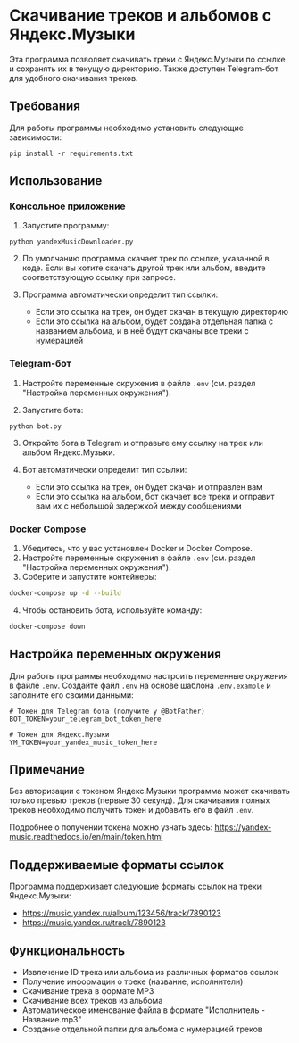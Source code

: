 # Скачивание треков и альбомов с Яндекс.Музыки

Эта программа позволяет скачивать треки с Яндекс.Музыки по ссылке и сохранять их в текущую директорию. Также доступен Telegram-бот для удобного скачивания треков.

## Требования

Для работы программы необходимо установить следующие зависимости:

```
pip install -r requirements.txt
```

## Использование

### Консольное приложение

1. Запустите программу:

```
python yandexMusicDownloader.py
```

2. По умолчанию программа скачает трек по ссылке, указанной в коде. Если вы хотите скачать другой трек или альбом, введите соответствующую ссылку при запросе.

3. Программа автоматически определит тип ссылки:
   - Если это ссылка на трек, он будет скачан в текущую директорию
   - Если это ссылка на альбом, будет создана отдельная папка с названием альбома, и в неё будут скачаны все треки с нумерацией

### Telegram-бот

1. Настройте переменные окружения в файле `.env` (см. раздел "Настройка переменных окружения").

2. Запустите бота:

```
python bot.py
```

3. Откройте бота в Telegram и отправьте ему ссылку на трек или альбом Яндекс.Музыки.

4. Бот автоматически определит тип ссылки:
   - Если это ссылка на трек, он будет скачан и отправлен вам
   - Если это ссылка на альбом, бот скачает все треки и отправит вам их с небольшой задержкой между сообщениями

### Docker Compose

1. Убедитесь, что у вас установлен Docker и Docker Compose.
2. Настройте переменные окружения в файле `.env` (см. раздел "Настройка переменных окружения").
3. Соберите и запустите контейнеры:

```bash
docker-compose up -d --build
```

4. Чтобы остановить бота, используйте команду:

```bash
docker-compose down
```

## Настройка переменных окружения

Для работы программы необходимо настроить переменные окружения в файле `.env`. Создайте файл `.env` на основе шаблона `.env.example` и заполните его своими данными:

```
# Токен для Telegram бота (получите у @BotFather)
BOT_TOKEN=your_telegram_bot_token_here

# Токен для Яндекс.Музыки
YM_TOKEN=your_yandex_music_token_here
```

## Примечание

Без авторизации с токеном Яндекс.Музыки программа может скачивать только превью треков (первые 30 секунд). Для скачивания полных треков необходимо получить токен и добавить его в файл `.env`.

Подробнее о получении токена можно узнать здесь: https://yandex-music.readthedocs.io/en/main/token.html

## Поддерживаемые форматы ссылок

Программа поддерживает следующие форматы ссылок на треки Яндекс.Музыки:

- https://music.yandex.ru/album/123456/track/7890123
- https://music.yandex.ru/track/7890123

## Функциональность

- Извлечение ID трека или альбома из различных форматов ссылок
- Получение информации о треке (название, исполнители)
- Скачивание трека в формате MP3
- Скачивание всех треков из альбома
- Автоматическое именование файла в формате "Исполнитель - Название.mp3"
- Создание отдельной папки для альбома с нумерацией треков